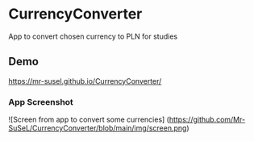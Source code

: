 # CurrencyConverter
App to convert chosen currency to PLN for studies

## Demo

https://mr-susel.github.io/CurrencyConverter/

### App Screenshot

![Screen from app to convert some currencies] (https://github.com/Mr-SuSeL/CurrencyConverter/blob/main/img/screen.png)